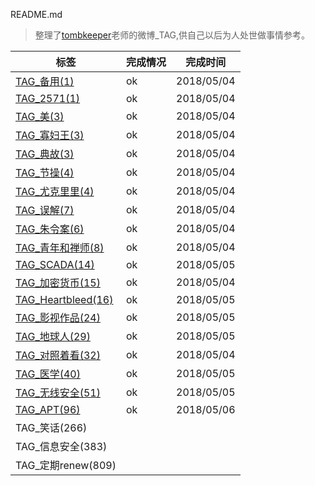README.md

>整理了[tombkeeper](https://weibo.com/101174?refer_flag=1005055015_)老师的微博_TAG,供自己以后为人处世做事情参考。 



| 标签                                        | 完成情况 | 完成时间   |
| ------------------------------------------- | -------- | ---------- |
| [TAG_备用(1)](TAG_备用(1).md)               | ok       | 2018/05/04 |
| [TAG_2571(1)](TAG_2571(1).md)               | ok       | 2018/05/04 |
| [TAG_美(3)](TAG_美(3).md)                   | ok       | 2018/05/04 |
| [TAG_寡妇王(3)](TAG_寡妇王(3).md)           | ok       | 2018/05/04 |
| [TAG_典故(3)](TAG_典故(3).md)               | ok       | 2018/05/04 |
| [TAG_节操(4)](TAG_节操(4).md)               | ok       | 2018/05/04 |
| [TAG_尤克里里(4)](TAG_尤克里里(4).md)       | ok       | 2018/05/04 |
| [TAG_误解(7)](TAG_误解(7).md)               | ok       | 2018/05/04 |
| [TAG_朱令案(6)](TAG_朱令案(6).md)           | ok       | 2018/05/04 |
| [TAG_青年和禅师(8)](TAG_青年和禅师(8).md)   | ok       | 2018/05/04 |
| [TAG_SCADA(14)](TAG_SCADA(14).md)           | ok       | 2018/05/05 |
| [TAG_加密货币(15)](TAG_加密货币(15).md)     | ok       | 2018/05/04 |
| [TAG_Heartbleed(16)](TAG_Heartbleed(16).md) | ok       | 2018/05/05 |
| [TAG_影视作品(24)](TAG_影视作品(24).md)     | ok       | 2018/05/05 |
| [TAG_地球人(29)](TAG_地球人(29).md)         | ok       | 2018/05/05 |
| [TAG_对照着看(32)](TAG_对照着看(32).md)     | ok       | 2018/05/04 |
| [TAG_医学(40)](TAG_医学(40).md)             | ok       | 2018/05/05 |
| [TAG_无线安全(51)](TAG_无线安全(51).md)     | ok       | 2018/05/05 |
| [TAG_APT(96)](TAG_APT(96).md)               | ok       | 2018/05/06 |
| TAG_笑话(266) []()                          |          |            |
| TAG_信息安全(383)[]()                       |          |            |
| TAG_定期renew(809)[]()                      |          |            |

